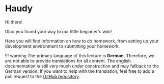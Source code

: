 # Haudy

Hi there!

Glad you found your way to our little beginner's wiki!

Here you will find information on how to do homework, from setting up your development environment to submitting your homework.

!!! warning
    The primary language of this lecture is **German**. Therefore, we are not able to provide translations for all content. The english documentation is still very much under construction and may fallback to the German version. If you want to help with the translation, feel free to add a pull request to the [GitHub repository](https://github.com/tudalgo/haudy).

